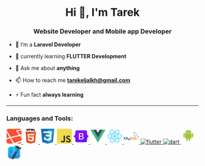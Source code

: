 <h1 align="center">Hi 👋, I'm Tarek</h1>
<h3 align="center">Website Developer and Mobile app Developer</h3>

- 🌱 I’m a **Laravel Developer** 
  
- 🌱 currently learning **FLUTTER Development**

- 💬 Ask me about **anything**

- 📫 How to reach me **tarekeljalkh@gmail.com**

- ⚡ Fun fact **always learning**


<hr></hr>
</p>

<html>
  <h3 align="left">Languages and Tools:</h3>
<p align="left">
<div>
    <a href="https://laravel.com" target="_blank" rel="noreferrer"> <img
            src="https://raw.githubusercontent.com/devicons/devicon/master/icons/laravel/laravel-plain.svg"
            alt="laravel" width="40" height="40" />
    </a>
    <a href="https://www.w3.org/html/" target="_blank" rel="noreferrer"> <img
            src="https://raw.githubusercontent.com/devicons/devicon/master/icons/html5/html5-original-wordmark.svg"
            alt="html5" width="40" height="40" /> </a>
    <a href="https://www.w3.org/html/" target="_blank" rel="noreferrer"> <img
            src="https://raw.githubusercontent.com/devicons/devicon/master/icons/css3/css3-original.svg" alt="css3"
            width="40" height="40" /> </a>
    <a href="https://developer.mozilla.org/en-US/docs/Web/JavaScript" target="_blank" rel="noreferrer"> <img
            src="https://raw.githubusercontent.com/devicons/devicon/master/icons/javascript/javascript-original.svg"
            alt="javascript" width="40" height="40" /> </a>
    <a href="https://getbootstrap.com/" target="_blank" rel="noreferrer"> <img
            src="https://raw.githubusercontent.com/devicons/devicon/master/icons/bootstrap/bootstrap-original.svg"
            alt="Bootstrap" width="40" height="40" /> </a>
    <a href="https://vuejs.org/" target="_blank" rel="noreferrer"> <img
            src="https://raw.githubusercontent.com/devicons/devicon/master/icons/vuejs/vuejs-original.svg" alt="VueJs"
            width="40" height="40" /> </a>
    <a href="https://react.dev/" target="_blank" rel="noreferrer"> <img
            src="https://raw.githubusercontent.com/devicons/devicon/master/icons/react/react-original.svg" alt="ReactJs"
            width="40" height="40" /> </a>
    <a href="https://www.mysql.com/" target="_blank" rel="noreferrer"> <img
            src="https://raw.githubusercontent.com/devicons/devicon/master/icons/mysql/mysql-original-wordmark.svg"
            alt="mysql" width="40" height="40" /> </a>
    <a href="https://flutter.dev" target="_blank" rel="noreferrer"> <img
            src="https://www.vectorlogo.zone/logos/flutterio/flutterio-icon.svg" alt="flutter" width="40" height="40" />
    </a>
    <a href="https://dart.dev" target="_blank" rel="noreferrer">
        <img src="https://www.vectorlogo.zone/logos/dartlang/dartlang-icon.svg" alt="dart" width="40" height="40" />
    </a>
    <a href="https://developer.android.com" target="_blank" rel="noreferrer"> <img
            src="https://raw.githubusercontent.com/devicons/devicon/master/icons/android/android-original-wordmark.svg"
            alt="android" width="40" height="40" /> </a>
    <a href="https://developer.apple.com/" target="_blank" rel="noreferrer"> <img
            src="https://raw.githubusercontent.com/devicons/devicon/master/icons/xcode/xcode-original.svg" alt="ios"
            width="40" height="40" /> </a>
</div>
</p>
</html>
